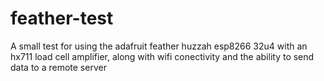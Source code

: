# feather-test
A small test for using the adafruit feather huzzah esp8266 32u4 with an hx711 load cell amplifier, along with wifi conectivity and the ability to send data to a remote server
